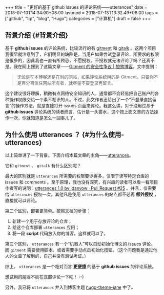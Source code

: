 +++
title = "更好的基于 github issues 的评论系统——utterances"
date = 2018-07-10T14:34:00+08:00
lastmod = 2018-07-13T13:32:49+08:00
tags = ["github", "tip", "blog", "Hugo"]
categories = ["计算机"]
draft = false
+++

## 背景介绍 {#背景介绍}

基于 **github issues** 的评论系统，比较流行的有 [gitment](https://github.com/imsun/gitment) 和 [gitalk](https://github.com/gitalk/gitalk) 。这两个项目我很早就注意到了，它们明显的缺陷是，当用户如果尝试登录评论，所要求的权限是很多的，因此我也一直有所顾忌，不愿授权。不授权就无法评论了吗？还真不是。我在网上搜到了这篇文章——[Gitment 的安全性争议 | 狼煞博客](https://blog.wolfogre.com/posts/security-problem-of-gitment/)，文中提到：

> 无论是在本博客还是在别的网站，如果评论系统用的是 Gitment，只要你不是百分百信任网站所有者，就尽量不要登录再留言。

这个建议很好理解，稍微有点网络安全知识的人，通常都不会轻易把自己账户的各种操作权限交给一个素不相识的人。不过，此文作者还给出了一个“不登录直接留言”的操作方法，就是直接打开 issues 页面来评论。我这么讲，对于没用过基于 **github issues** 评论系统的读者而言，估计是一头雾水，这个按上面文章的方法操作一次，你就知道是怎么一回事儿了。


## 为什么使用 utterances ？ {#为什么使用-utterances}

以上简单讲了一下背景，下面介绍本篇文章的主角——[utterances](https://github.com/utterance/utterances)。

它和 `gitment` 、 `gitalk` 有什么区别呢？

最大的区别就是 `utterances` 所需要的权限要少得多，仅限于读写特定仓库的 issues 和 comments 。至于原理，我也没有深究，有兴趣的读者可以看一看项目作者写的说明：[utterances 1.0 by jdanyow · Pull Request #25](https://github.com/utterance/utterances/pull/25) 。并且，仅需要给 `utterances` 授权一次，其他凡是使用 `utterances` 的站点都不必再 **额外授权** ，直接就可以评论。

第二个区别，部署更简单。按照文档的步骤：

1.  新建一个用于存放评论的仓库；
2.  给这个仓库部署 `utterances` 应用；
3.  将一段 **script** 代码放入你的博客。这样就可以了。

第三个区别， `utterances` 有一个“机器人”可以自动初始化博文的 issues 评论。而 `gitment` 需要使用脚本，或者需要手动点击初始化按钮。（这个问题我是通过他人的文章了解到的，自己并没有测试考证。）

综上， `utterances` 是一个相对而言 **更便捷** 的基于 **github issues** 的评论系统。

想试用的朋友不妨在底部评论一下吧！ :-)

另外，我已将 `utterances` 并入到博客主题 [hugo-theme-jane](https://github.com/xianmin/hugo-theme-jane) 中了。
